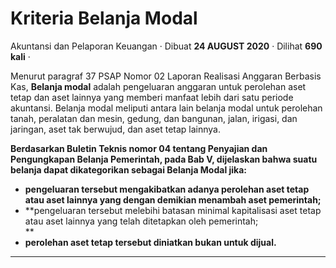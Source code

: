 Kriteria Belanja Modal
======================

Akuntansi dan Pelaporan Keuangan · Dibuat **24 AUGUST 2020** · Dilihat **690 kali** ·

Menurut paragraf 37 PSAP Nomor 02 Laporan Realisasi Anggaran Berbasis Kas, **Belanja modal** adalah pengeluaran anggaran untuk perolehan aset tetap dan aset lainnya yang memberi manfaat lebih dari satu periode akuntansi. Belanja modal meliputi antara lain belanja modal untuk perolehan tanah, peralatan dan mesin, gedung, dan bangunan, jalan, irigasi, dan jaringan, aset tak berwujud, dan aset tetap lainnya.

**Berdasarkan Buletin Teknis nomor 04 tentang Penyajian dan Pengungkapan Belanja Pemerintah, pada Bab V, dijelaskan bahwa suatu belanja dapat dikategorikan sebagai Belanja Modal jika:** 

*   **pengeluaran tersebut mengakibatkan adanya perolehan aset tetap atau aset lainnya yang dengan demikian menambah aset pemerintah;**
*   **pengeluaran tersebut melebihi batasan minimal kapitalisasi aset tetap atau aset lainnya yang telah ditetapkan oleh pemerintah;  
    **
*   **perolehan aset tetap tersebut diniatkan bukan untuk dijual.** 

  
  
  

* * *